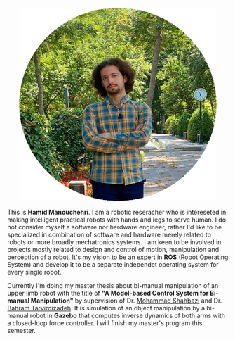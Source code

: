 
<p style="text-align:center;">
  <img width="450" height="439" src="/img/bio_image/about_img.png" alt="Logo">
</p>

This is __Hamid Manouchehri__. I am a robotic reseracher who is intereseted in making intelligent practical robots with hands and legs to serve human. 
I do not consider myself a software nor hardware engineer, rather I'd like to be specialized in combination of software and hardware merely related to robots or more broadly mechatronics systems. I am keen to be involved in projects mostly related to design and control of motion, manipulation and perception of a robot. It's my vision to be an expert in __ROS__ (Robot Operating System) and develop it to be a separate independet operating system for every single robot.

Currently I'm doing my master thesis about bi-manual manipulation of an upper limb robot with the title of __"A Model-based Control System for Bi-manual Manipulation"__ by supervision of Dr. [Mohammad Shahbazi](https://mech.iust.ac.ir/en/faculty/dr-mohammad-shahbazi/) and Dr. [Bahram Tarvirdizadeh](https://profile.ut.ac.ir/en/~bahram). It is simulation of an object manipulation by a bi-manual robot in <b>Gazebo</b> that computes inverse dynamics of both arms with a closed-loop force controller. I will finish my master's program this semester.

